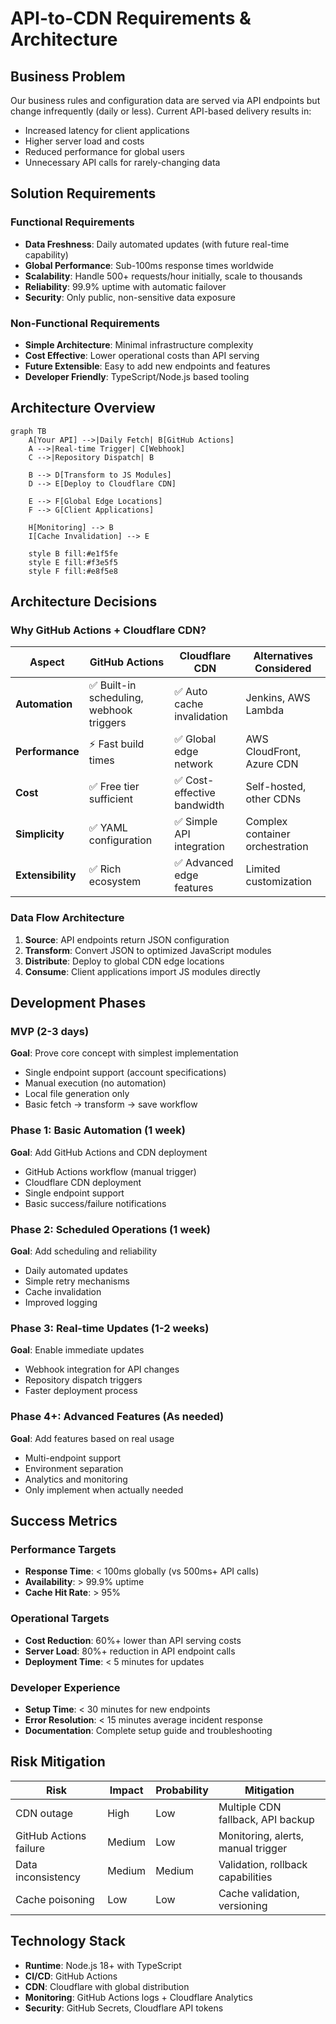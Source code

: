 # API-to-CDN Requirements & Architecture

## Business Problem

Our business rules and configuration data are served via API endpoints but change infrequently (daily or less). Current API-based delivery results in:
- Increased latency for client applications
- Higher server load and costs
- Reduced performance for global users
- Unnecessary API calls for rarely-changing data

## Solution Requirements

### Functional Requirements
- **Data Freshness**: Daily automated updates (with future real-time capability)
- **Global Performance**: Sub-100ms response times worldwide
- **Scalability**: Handle 500+ requests/hour initially, scale to thousands
- **Reliability**: 99.9% uptime with automatic failover
- **Security**: Only public, non-sensitive data exposure

### Non-Functional Requirements
- **Simple Architecture**: Minimal infrastructure complexity
- **Cost Effective**: Lower operational costs than API serving
- **Future Extensible**: Easy to add new endpoints and features
- **Developer Friendly**: TypeScript/Node.js based tooling

## Architecture Overview

```mermaid
graph TB
    A[Your API] -->|Daily Fetch| B[GitHub Actions]
    A -->|Real-time Trigger| C[Webhook]
    C -->|Repository Dispatch| B

    B --> D[Transform to JS Modules]
    D --> E[Deploy to Cloudflare CDN]

    E --> F[Global Edge Locations]
    F --> G[Client Applications]

    H[Monitoring] --> B
    I[Cache Invalidation] --> E

    style B fill:#e1f5fe
    style E fill:#f3e5f5
    style F fill:#e8f5e8
```

## Architecture Decisions

### Why GitHub Actions + Cloudflare CDN?

| Aspect | GitHub Actions | Cloudflare CDN | Alternatives Considered |
|--------|---------------|----------------|------------------------|
| **Automation** | ✅ Built-in scheduling, webhook triggers | ✅ Auto cache invalidation | Jenkins, AWS Lambda |
| **Performance** | ⚡ Fast build times | ✅ Global edge network | AWS CloudFront, Azure CDN |
| **Cost** | ✅ Free tier sufficient | ✅ Cost-effective bandwidth | Self-hosted, other CDNs |
| **Simplicity** | ✅ YAML configuration | ✅ Simple API integration | Complex container orchestration |
| **Extensibility** | ✅ Rich ecosystem | ✅ Advanced edge features | Limited customization |

### Data Flow Architecture

1. **Source**: API endpoints return JSON configuration
2. **Transform**: Convert JSON to optimized JavaScript modules
3. **Distribute**: Deploy to global CDN edge locations
4. **Consume**: Client applications import JS modules directly

## Development Phases

### MVP (2-3 days)
**Goal**: Prove core concept with simplest implementation
- Single endpoint support (account specifications)
- Manual execution (no automation)
- Local file generation only
- Basic fetch → transform → save workflow

### Phase 1: Basic Automation (1 week)
**Goal**: Add GitHub Actions and CDN deployment
- GitHub Actions workflow (manual trigger)
- Cloudflare CDN deployment
- Single endpoint support
- Basic success/failure notifications

### Phase 2: Scheduled Operations (1 week)
**Goal**: Add scheduling and reliability
- Daily automated updates
- Simple retry mechanisms
- Cache invalidation
- Improved logging

### Phase 3: Real-time Updates (1-2 weeks)
**Goal**: Enable immediate updates
- Webhook integration for API changes
- Repository dispatch triggers
- Faster deployment process

### Phase 4+: Advanced Features (As needed)
**Goal**: Add features based on real usage
- Multi-endpoint support
- Environment separation
- Analytics and monitoring
- Only implement when actually needed

## Success Metrics

### Performance Targets
- **Response Time**: < 100ms globally (vs 500ms+ API calls)
- **Availability**: > 99.9% uptime
- **Cache Hit Rate**: > 95%

### Operational Targets
- **Cost Reduction**: 60%+ lower than API serving costs
- **Server Load**: 80%+ reduction in API endpoint calls
- **Deployment Time**: < 5 minutes for updates

### Developer Experience
- **Setup Time**: < 30 minutes for new endpoints
- **Error Resolution**: < 15 minutes average incident response
- **Documentation**: Complete setup guide and troubleshooting

## Risk Mitigation

| Risk | Impact | Probability | Mitigation |
|------|--------|-------------|------------|
| CDN outage | High | Low | Multiple CDN fallback, API backup |
| GitHub Actions failure | Medium | Low | Monitoring, alerts, manual trigger |
| Data inconsistency | Medium | Medium | Validation, rollback capabilities |
| Cache poisoning | Low | Low | Cache validation, versioning |

## Technology Stack

- **Runtime**: Node.js 18+ with TypeScript
- **CI/CD**: GitHub Actions
- **CDN**: Cloudflare with global distribution
- **Monitoring**: GitHub Actions logs + Cloudflare Analytics
- **Security**: GitHub Secrets, Cloudflare API tokens
